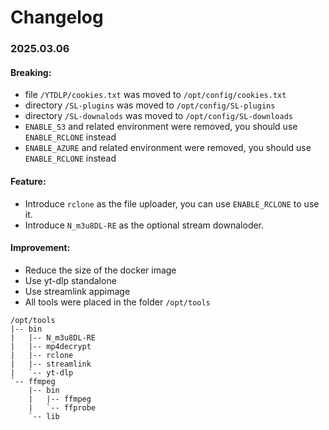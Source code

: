 # Changelog

### 2025.03.06

#### Breaking:

- file `/YTDLP/cookies.txt` was moved to `/opt/config/cookies.txt`
- directory `/SL-plugins` was moved to `/opt/config/SL-plugins`
- directory `/SL-downalods` was moved to `/opt/config/SL-downloads`
- `ENABLE_S3` and related environment were removed, you should use `ENABLE_RCLONE` instead
- `ENABLE_AZURE` and related environment were removed, you should use `ENABLE_RCLONE` instead

#### Feature:

- Introduce `rclone` as the file uploader, you can use `ENABLE_RCLONE` to use it.
- Introduce `N_m3u8DL-RE` as the optional stream downaloder.

#### Improvement:

- Reduce the size of the docker image
- Use yt-dlp standalone
- Use streamlink appimage
- All tools were placed in the folder `/opt/tools`

```tree
/opt/tools
|-- bin
|   |-- N_m3u8DL-RE
|   |-- mp4decrypt
|   |-- rclone
|   |-- streamlink
|   `-- yt-dlp
`-- ffmpeg
    |-- bin
    |   |-- ffmpeg
    |   `-- ffprobe
    `-- lib
```